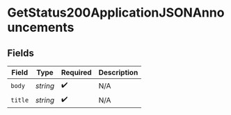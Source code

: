 # GetStatus200ApplicationJSONAnnouncements


## Fields

| Field              | Type               | Required           | Description        |
| ------------------ | ------------------ | ------------------ | ------------------ |
| `body`             | *string*           | :heavy_check_mark: | N/A                |
| `title`            | *string*           | :heavy_check_mark: | N/A                |
